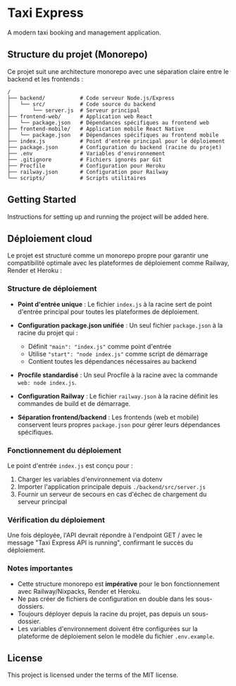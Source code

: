 # Taxi Express

A modern taxi booking and management application.

## Structure du projet (Monorepo)

Ce projet suit une architecture monorepo avec une séparation claire entre le backend et les frontends :

```text
/
├── backend/           # Code serveur Node.js/Express
│   └── src/           # Code source du backend
│       └── server.js  # Serveur principal
├── frontend-web/      # Application web React
│   └── package.json   # Dépendances spécifiques au frontend web
├── frontend-mobile/   # Application mobile React Native
│   └── package.json   # Dépendances spécifiques au frontend mobile
├── index.js           # Point d'entrée principal pour le déploiement
├── package.json       # Configuration du backend (racine du projet)
├── .env               # Variables d'environnement
├── .gitignore         # Fichiers ignorés par Git
├── Procfile           # Configuration pour Heroku
├── railway.json       # Configuration pour Railway
└── scripts/           # Scripts utilitaires
```

## Getting Started

Instructions for setting up and running the project will be added here.

## Déploiement cloud

Le projet est structuré comme un monorepo propre pour garantir une compatibilité optimale avec les plateformes de déploiement comme Railway, Render et Heroku :

### Structure de déploiement

- **Point d'entrée unique** : Le fichier `index.js` à la racine sert de point d'entrée principal pour toutes les plateformes de déploiement.

- **Configuration package.json unifiée** : Un seul fichier `package.json` à la racine du projet qui :
  - Définit `"main": "index.js"` comme point d'entrée
  - Utilise `"start": "node index.js"` comme script de démarrage
  - Contient toutes les dépendances nécessaires au backend

- **Procfile standardisé** : Un seul Procfile à la racine avec la commande `web: node index.js`.

- **Configuration Railway** : Le fichier `railway.json` à la racine définit les commandes de build et de démarrage.

- **Séparation frontend/backend** : Les frontends (web et mobile) conservent leurs propres `package.json` pour gérer leurs dépendances spécifiques.

### Fonctionnement du déploiement

Le point d'entrée `index.js` est conçu pour :

1. Charger les variables d'environnement via dotenv
2. Importer l'application principale depuis `./backend/src/server.js`
3. Fournir un serveur de secours en cas d'échec de chargement du serveur principal

### Vérification du déploiement

Une fois déployée, l'API devrait répondre à l'endpoint GET / avec le message "Taxi Express API is running", confirmant le succès du déploiement.

### Notes importantes

- Cette structure monorepo est **impérative** pour le bon fonctionnement avec Railway/Nixpacks, Render et Heroku.
- Ne pas créer de fichiers de configuration en double dans les sous-dossiers.
- Toujours déployer depuis la racine du projet, pas depuis un sous-dossier.
- Les variables d'environnement doivent être configurées sur la plateforme de déploiement selon le modèle du fichier `.env.example`.

## License

This project is licensed under the terms of the MIT license.

